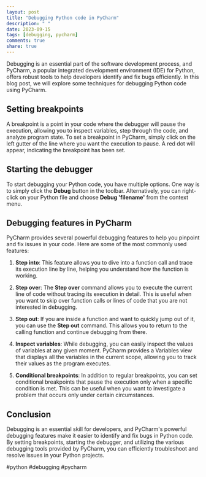 ```yaml
---
layout: post
title: "Debugging Python code in PyCharm"
description: " "
date: 2023-09-15
tags: [debugging, pycharm]
comments: true
share: true
---
```


Debugging is an essential part of the software development process, and PyCharm, a popular integrated development environment (IDE) for Python, offers robust tools to help developers identify and fix bugs efficiently. In this blog post, we will explore some techniques for debugging Python code using PyCharm.

## Setting breakpoints

A breakpoint is a point in your code where the debugger will pause the execution, allowing you to inspect variables, step through the code, and analyze program state. To set a breakpoint in PyCharm, simply click on the left gutter of the line where you want the execution to pause. A red dot will appear, indicating the breakpoint has been set.

## Starting the debugger

To start debugging your Python code, you have multiple options. One way is to simply click the **Debug** button in the toolbar. Alternatively, you can right-click on your Python file and choose **Debug 'filename'** from the context menu.

## Debugging features in PyCharm

PyCharm provides several powerful debugging features to help you pinpoint and fix issues in your code. Here are some of the most commonly used features:

1. **Step into**: This feature allows you to dive into a function call and trace its execution line by line, helping you understand how the function is working.

2. **Step over**: The **Step over** command allows you to execute the current line of code without tracing its execution in detail. This is useful when you want to skip over function calls or lines of code that you are not interested in debugging.

3. **Step out**: If you are inside a function and want to quickly jump out of it, you can use the **Step out** command. This allows you to return to the calling function and continue debugging from there.

4. **Inspect variables**: While debugging, you can easily inspect the values of variables at any given moment. PyCharm provides a Variables view that displays all the variables in the current scope, allowing you to track their values as the program executes.

5. **Conditional breakpoints**: In addition to regular breakpoints, you can set conditional breakpoints that pause the execution only when a specific condition is met. This can be useful when you want to investigate a problem that occurs only under certain circumstances.

## Conclusion

Debugging is an essential skill for developers, and PyCharm's powerful debugging features make it easier to identify and fix bugs in Python code. By setting breakpoints, starting the debugger, and utilizing the various debugging tools provided by PyCharm, you can efficiently troubleshoot and resolve issues in your Python projects.

#python #debugging #pycharm